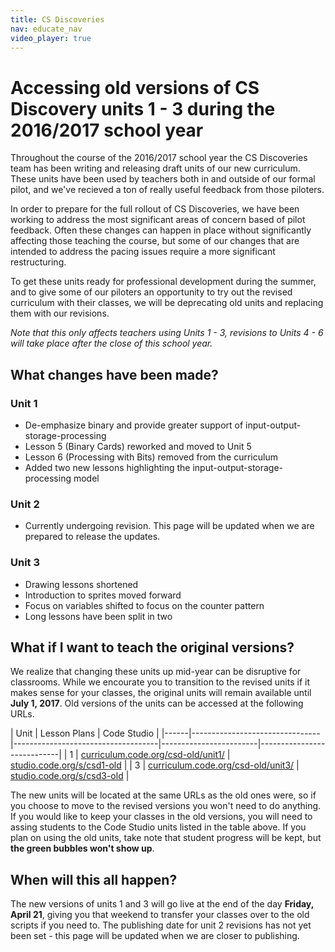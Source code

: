 ```yaml
---
title: CS Discoveries
nav: educate_nav
video_player: true
---
```


# Accessing old versions of CS Discovery units 1 - 3 during the 2016/2017 school year

Throughout the course of the 2016/2017 school year the CS Discoveries team has been writing and releasing draft units of our new curriculum. These units have been used by teachers both in and outside of our formal pilot, and we've recieved a ton of really useful feedback from those piloters.

In order to prepare for the full rollout of CS Discoveries, we have been working to address the most significant areas of concern based of pilot feedback. Often these changes can happen in place without significantly affecting those teaching the course, but some of our changes that are intended to address the pacing issues require a more significant restructuring.

To get these units ready for professional development during the summer, and to give some of our piloters an opportunity to try out the revised curriculum with their classes, we will be deprecating old units and replacing them with our revisions.

_Note that this only affects teachers using Units 1 - 3, revisions to Units 4 - 6 will take place after the close of this school year._

## What changes have been made?

### Unit 1

* De-emphasize binary and provide greater support of input-output-storage-processing
* Lesson 5 (Binary Cards) reworked and moved to Unit 5
* Lesson 6 (Processing with Bits) removed from the curriculum
* Added two new lessons highlighting the input-output-storage-processing model

### Unit 2

* Currently undergoing revision. This page will be updated when we are prepared to release the updates.

### Unit 3

* Drawing lessons shortened
* Introduction to sprites moved forward
* Focus on variables shifted to focus on the counter pattern
* Long lessons have been split in two

## What if I want to teach the original versions?

We realize that changing these units up mid-year can be disruptive for classrooms. While we encourate you to transition to the revised units if it makes sense for your classes, the original units will remain available until **July 1, 2017**. Old versions of the units can be accessed at the following URLs.

| Unit | Lesson Plans                   | Code Studio            |
|------|--------------------------------|------------------------------------|------------------------|----------------------------|
| 1    | [curriculum.code.org/csd-old/unit1/](https://curriculum.code.org/csd-old/unit1/) | [studio.code.org/s/csd1-old](https://studio.code.org/s/csd1-old) |
| 3    | [curriculum.code.org/csd-old/unit3/](https://curriculum.code.org/csd-old/unit3/) | [studio.code.org/s/csd3-old](https://studio.code.org/s/csd3-old) |

The new units will be located at the same URLs as the old ones were, so if you choose to move to the revised versions you won't need to do anything. If you would like to keep your classes in the old versions, you will need to assing students to the Code Studio units listed in the table above. If you plan on using the old units, take note that student progress will be kept, but **the green bubbles won't show up**.

## When will this all happen?

The new versions of units 1 and 3 will go live at the end of the day **Friday, April 21**, giving you that weekend to transfer your classes over to the old scripts if you need to. The publishing date for unit 2 revisions has not yet been set - this page will be updated when we are closer to publishing.

